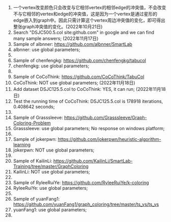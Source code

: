 1. 一个vertex改变颜色只会改变与它相邻vertex的相邻edge的冲突值，不会改变不与它相邻的vertex和edge的冲突值，这是因为一个vertex是通过星形的edge嵌入到graph中。因此只需计算这个vertex周边冲突值的变化，即可得出整张graph冲突值的变化。(2022年10月21日)
2. Search "DSJC500.5.col site:github.com" in google and we can find many sample answers; (2022年11月17日)
3. Sample of albnner: https://github.com/albnner/SmartLab 
4. albnner: use global parameters; 
5. 
6. Sample of chenfengkg: https://github.com/chenfengkg/tabucol 
7. chenfengkg: use global parameters; 
8. 
9. Sample of CoCoThink: https://github.com/CoCoThink/TabuCol 
10. CoCoThink: NOT use global parameters; (2022年11月18日)
11. Add dataset DSJC125.5.col to CoCoThink: YES, it can run; (2022年11月18日)
12. Test the running time of CoCoThink: DSJC125.5.col is 178918 iterations, 0.408642 seconds; 
13. 
14. Sample of Grasssleeve: https://github.com/Grasssleeve/Graph-Coloring-Problem 
15. Grasssleeve: use global parameters; No response on windows platform; 
16. 
17. Sample of jokerpwn: https://github.com/jokerpwn/heuristic-algorithm-learning 
18. jokerpwn: NOT use global parameters; 
19. 
20. Sample of KailinLi: https://github.com/KailinLi/SmartLab-Training/tree/master/GraphColoring 
21. KailinLi: NOT use global parameters; 
22. 
23. Sample of RyleeRuiYe: https://github.com/RyleeRuiYe/k-coloring 
24. RyleeRuiYe: use global parameters; 
25. 
26. Sample of yuanFang1: https://github.com/yuanFang1/graph_coloring/tree/master/ts_vs/ts_vs 
27. yuanFang1: use global parameters; 
28. 